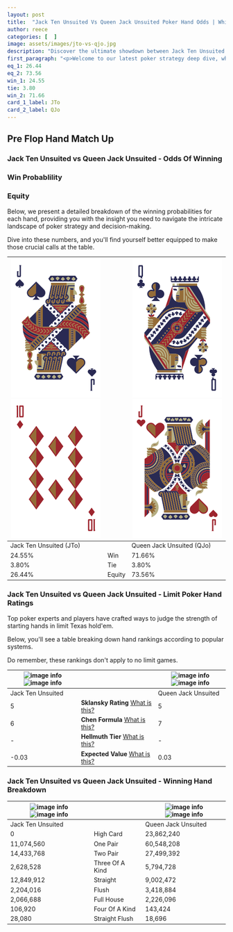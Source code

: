 ```yaml
---
layout: post
title:  "Jack Ten Unsuited Vs Queen Jack Unsuited Poker Hand Odds | Which Is The Better Hand In Poker? A Complete Guide"
author: reece
categories: [  ]
image: assets/images/jto-vs-qjo.jpg
description: "Discover the ultimate showdown between Jack Ten Unsuited and Queen Jack Unsuited in poker! Uncover the odds, strategies, and scenarios where one hand triumphs over the other. Get ready to up your poker game with this thrilling analysis."
first_paragraph: "<p>Welcome to our latest poker strategy deep dive, where we're pitting two distinct hands against each other in a high-stakes showdown: Jack Ten Unsuited vs Queen Jack Unsuited.</p><p>In the dynamic world of poker, every decision counts, and knowing which hand holds the upper hand is key to your success at the table.</p><p>In this article, we'll dissect these two hands, explore the scenarios where one dominates the other, and equip you with the knowledge to make strategic choices that can tip the odds in your favor.</p><p>Get ready to unravel the intriguing dynamics of these poker hands and elevate your game to new heights.</p>"
eq_1: 26.44
eq_2: 73.56
win_1: 24.55
tie: 3.80
win_2: 71.66
card_1_label: JTo
card_2_label: QJo
---
```




[comment]: # (sp0)

## Pre Flop Hand Match Up

<div class="table hand-ratings" markdown="1"> 



### Jack Ten Unsuited vs Queen Jack Unsuited - Odds Of Winning


  
<div class="row graphs"> 
<div class="col-lg-6">
    <h3>Win Probablility</h3>
    <canvas id="WinChart"></canvas>
</div>
<div class="col-lg-6">
    <h3>Equity</h3>
    <canvas id="EquityChart"></canvas>
</div>
</div>

  Below, we present a detailed breakdown of the winning probabilities for each hand, providing you with the insight you need to navigate the intricate landscape of poker strategy and decision-making. 

Dive into these numbers, and you'll find yourself better equipped to make those crucial calls at the table.


    
| ![image info](assets/images/hand1/j.png) ![image info](assets/images/hand1/to.png) |  | ![image info](assets/images/hand2/q.png) ![image info](assets/images/hand2/jo.png) |
| -------- | -------- | -------- |
| Jack Ten Unsuited (JTo) |  | Queen Jack Unsuited (QJo) |
| 24.55% | Win | 71.66% |
| 3.80% | Tie | 3.80% |
| 26.44% | Equity | 73.56% |




[comment]: # (sp1)



### Jack Ten Unsuited vs Queen Jack Unsuited - Limit Poker Hand Ratings

Top poker experts and players have crafted ways to judge the strength of starting hands in limit Texas hold'em. 

Below, you'll see a table breaking down hand rankings according to popular systems. 

Do remember, these rankings don't apply to no limit games.


    
| ![image info](https://www.riverpairs.com/assets/images/hand1/j.png) ![image info](https://www.riverpairs.com/assets/images/hand1/to.png) |  | ![image info](https://www.riverpairs.com/assets/images/hand2/q.png) ![image info](https://www.riverpairs.com/assets/images/hand2/jo.png) |
| -------- | -------- | -------- |
| Jack Ten Unsuited |  | Queen Jack Unsuited |
| 5 | **Sklansky Rating** [What is this?](/sklansky-rating-explained) | 5 |
| 6 | **Chen Formula** [What is this?](/chen-formula-explained) | 7 |
| - | **Hellmuth Tier** [What is this?](/Hellmuth-tier-explained) | - |
| -0.03 | **Expected Value** [What is this?](/expected-value-explained) | 0.03 |




[comment]: # (sp2)



### Jack Ten Unsuited vs Queen Jack Unsuited - Winning Hand Breakdown


    
| ![image info](https://www.riverpairs.com/assets/images/hand1/j.png) ![image info](https://www.riverpairs.com/assets/images/hand1/to.png) |  | ![image info](https://www.riverpairs.com/assets/images/hand2/q.png) ![image info](https://www.riverpairs.com/assets/images/hand2/jo.png) |
| -------- | -------- | -------- |
| Jack Ten Unsuited |  | Queen Jack Unsuited |
| 0 | High Card | 23,862,240 |
| 11,074,560 | One Pair | 60,548,208 |
| 14,433,768 | Two Pair | 27,499,392 |
| 2,628,528 | Three Of A Kind | 5,794,728 |
| 12,849,912 | Straight | 9,002,472 |
| 2,204,016 | Flush | 3,418,884 |
| 2,066,688 | Full House | 2,226,096 |
| 106,920 | Four Of A Kind | 143,424 |
| 28,080 | Straight Flush | 18,696 |




[comment]: # (sp3)



</div>

[comment]: # (sp4)



[comment]: # (sp5)

